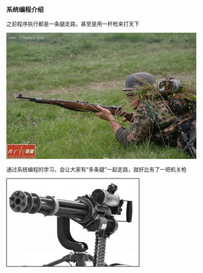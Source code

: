 ### 系统编程介绍

之前程序执行都是一条腿走路，甚至是用一杆枪来打天下

![alt文本](Images/2529052665746329110.bmp "Title")

通过系统编程的学习，会让大家有“多条腿”一起走路，就好比有了一把机关枪

![alt文本](Images/nu2004091004.jpg "Title")

